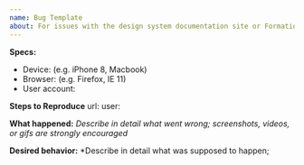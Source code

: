 ```yaml
---
name: Bug Template
about: For issues with the design system documentation site or Formation
---
```


**Specs:**
- Device: (e.g. iPhone 8, Macbook)
- Browser: (e.g. Firefox, IE 11)
- User account:

**Steps to Reproduce**
url:
user:

**What happened:**
*Describe in detail what went wrong; screenshots, videos, or gifs are strongly encouraged*


**Desired behavior:**
*Describe in detail what was supposed to happen;